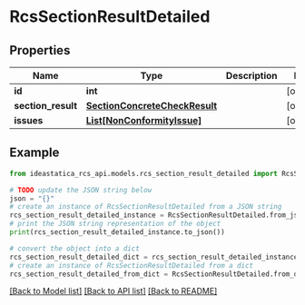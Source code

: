 # RcsSectionResultDetailed


## Properties

Name | Type | Description | Notes
------------ | ------------- | ------------- | -------------
**id** | **int** |  | [optional] 
**section_result** | [**SectionConcreteCheckResult**](SectionConcreteCheckResult.md) |  | [optional] 
**issues** | [**List[NonConformityIssue]**](NonConformityIssue.md) |  | [optional] 

## Example

```python
from ideastatica_rcs_api.models.rcs_section_result_detailed import RcsSectionResultDetailed

# TODO update the JSON string below
json = "{}"
# create an instance of RcsSectionResultDetailed from a JSON string
rcs_section_result_detailed_instance = RcsSectionResultDetailed.from_json(json)
# print the JSON string representation of the object
print(rcs_section_result_detailed_instance.to_json())

# convert the object into a dict
rcs_section_result_detailed_dict = rcs_section_result_detailed_instance.to_dict()
# create an instance of RcsSectionResultDetailed from a dict
rcs_section_result_detailed_from_dict = RcsSectionResultDetailed.from_dict(rcs_section_result_detailed_dict)
```
[[Back to Model list]](../README.md#documentation-for-models) [[Back to API list]](../README.md#documentation-for-api-endpoints) [[Back to README]](../README.md)


